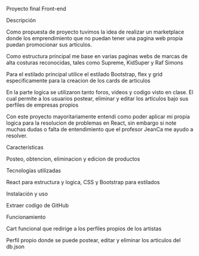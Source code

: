 Proyecto final Front-end

Descripción

Como propuesta de proyecto tuvimos la idea de realizar un marketplace donde los emprendimiento que no puedan tener una pagina web propia puedan promocionar sus articulos.

Como estructura principal me base en varias paginas webs de marcas de alta costuras reconocidas, tales como Supreme, KidSuper y Raf Simons

Para el estilado principal utilice el estilado Bootstrap, flex y grid especificamente para la creacion de los cards de articulos

En la parte logica se utilizaron tanto foros, videos y codigo visto en clase. El cual permite a los usuarios postear, eliminar y editar los articulos bajo sus perfiles de empresas propios 

Con este proyecto mayoritariamente entendi como poder aplicar mi propia logica para la resolucion de problemas en React, sin embargo si note muchas dudas o falta de entendimiento que el profesor JeanCa me ayudo a resolver.

Características

Posteo, obtencion, eliminacion y edicion de productos

Tecnologías utilizadas

React para estructura y logica, CSS y Bootstrap para estilados

Instalación y uso

Extraer codigo de GitHub

Funcionamiento

Cart funcional que redirige a los perfiles propios de los artistas

Perfil propio donde se puede postear, editar y eliminar los articulos del db.json
